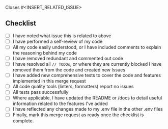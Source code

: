 Closes #<INSERT_RELATED_ISSUE>

## Checklist
- [ ] I have noted what issue this is related to above
- [ ] I have performed a self-review of my code
- [ ] All my code easily understood, or I have included comments to explain the reasoning behind my code
- [ ] I have removed redundant and commented out code
- [ ] I have resolved all `// TODOs`, or where they are currently blocked I have removed them from the code and created new Issues
- [ ] I have added new comprehensive tests to cover the code and features implemented in this merge request 
- [ ] All code quality tools (linters, formatters) report no issues 
- [ ] All tests pass successfully
- [ ] Where applicable, I have updated the README or /docs to detail useful information related to the features I've added
- [ ] I have reflected any changes made to my .env file in the other .env files
- [ ] Finally, mark this merge request as ready once the checklist is complete.
